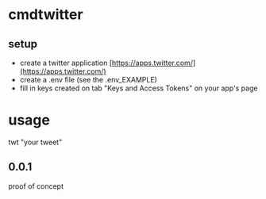 # cmdtwitter

## setup

* create a twitter application [https://apps.twitter.com/](https://apps.twitter.com/)
* create a .env file (see the .env_EXAMPLE)
* fill in keys created on tab "Keys and Access Tokens" on your app's page

# usage

twt "your tweet"

## 0.0.1

proof of concept

